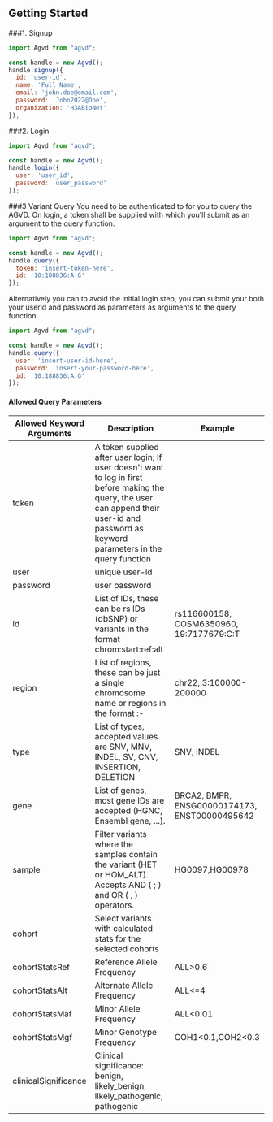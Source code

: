 ## Getting Started

###1. Signup

```javascript
import Agvd from "agvd";

const handle = new Agvd();
handle.signup({
  id: 'user-id',
  name: 'Full Name',
  email: 'john.doe@email.com',
  password: 'John2022@Doe',
  organization: 'H3ABioNet'
});

```

###2. Login
```javascript
import Agvd from "agvd";

const handle = new Agvd();
handle.login({
  user: 'user_id',
  password: 'user_password'
});

```

###3 Variant Query
You need to be authenticated to for you to query the AGVD. On login, a token shall
be supplied with which you'll submit as an argument to the
query function.
```javascript
import Agvd from "agvd";

const handle = new Agvd();
handle.query({
  token: 'insert-token-here',
  id: '10:188836:A:G'
});

```
Alternatively you can to avoid the initial login step, you can submit your
both your userid and password as parameters as arguments to the
query function
```javascript
import Agvd from "agvd";

const handle = new Agvd();
handle.query({
  user: 'insert-user-id-here',
  password: 'insert-your-password-here',
  id: '10:188836:A:G'
});

```
#### Allowed Query Parameters

| Allowed Keyword Arguments | Description                                                                                                                                                                                 | Example |
|---------------------------|---------------------------------------------------------------------------------------------------------------------------------------------------------------------------------------------|---------|
| token | A token supplied after user login; If user doesn't want to log in first before making the query, the user can append their user-id and password as keyword parameters in the query function | |
| user | unique user-id                                                                                                                                                                              | |
| password | user password                                                                                                                                                                               | |
| id | List of IDs, these can be rs IDs (dbSNP) or variants in the format chrom:start:ref:alt                                                                                                      | rs116600158, COSM6350960, 19:7177679:C:T |
| region | List of regions, these can be just a single chromosome name or regions in the format <chromosome>:<start>-<end>                                                                             | chr22, 3:100000-200000 |
| type | List of types, accepted values are SNV, MNV, INDEL, SV, CNV, INSERTION, DELETION                                                                                                            | SNV, INDEL |
| gene | List of genes, most gene IDs are accepted (HGNC, Ensembl gene, ...).                                                                                                                        | BRCA2, BMPR, ENSG00000174173, ENST00000495642 |
| sample | Filter variants where the samples contain the variant (HET or HOM_ALT). Accepts AND ( ; ) and OR ( , ) operators.                                                                           | HG0097,HG00978 |
| cohort | Select variants with calculated stats for the selected cohorts                                                                                                                              | |
| cohortStatsRef | Reference Allele Frequency                                                                                                                                                                  | ALL>0.6 |
| cohortStatsAlt | Alternate Allele Frequency                                                                                                                                                                  | ALL<=4 |
| cohortStatsMaf | Minor Allele Frequency                                                                                                                                                                      | ALL<0.01 |
| cohortStatsMgf | Minor Genotype Frequency                                                                                                                                                                    | COH1<0.1,COH2<0.3 |
| clinicalSignificance | Clinical significance: benign, likely_benign, likely_pathogenic, pathogenic                                                                                                                 | |
